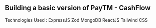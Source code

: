 ## Building a basic version of PayTM - CashFlow
Technologies Used :
    ExpressJS
    Zod
    MongoDB
    ReactJS
    Tailwind CSS
